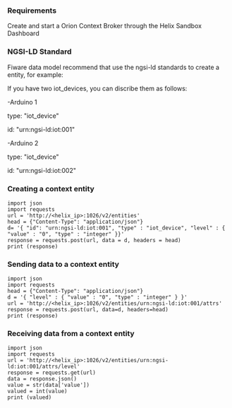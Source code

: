 ### Requirements

Create and start a Orion Context Broker through the Helix Sandbox Dashboard

### NGSI-LD Standard

Fiware data model recommend that use the ngsi-ld standards to create a entity, for example:

If you have two iot_devices, you can discribe them as follows:

-Arduino 1

type: "iot_device"

id: "urn:ngsi-ld:iot:001"

-Arduino 2

type: "iot_device"

id: "urn:ngsi-ld:iot:002"

### Creating a context entity
```
import json
import requests
url = 'http://<helix_ip>:1026/v2/entities'
head = {"Content-Type": "application/json"}
d= '{ "id": "urn:ngsi-ld:iot:001", "type" : "iot_device", "level" : { "value" : "0", "type" : "integer" }}'
response = requests.post(url, data = d, headers = head)
print (response)
```
### Sending data to a context entity
```
import json
import requests
head = {"Content-Type": "application/json"}   
d = '{ "level" : { "value" : "0", "type" : "integer" } }'
url = 'http://<helix_ip>:1026/v2/entities/urn:ngsi-ld:iot:001/attrs'
response = requests.post(url, data=d, headers=head)
print (response)
```
### Receiving data from a context entity
```
import json
import requests
url = 'http://<helix_ip>:1026/v2/entities/urn:ngsi-ld:iot:001/attrs/level'
response = requests.get(url)
data = response.json()
value = str(data['value'])
valued = int(value)
print (valued)
